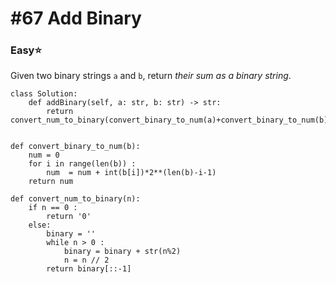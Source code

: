 # \#67 Add Binary

### Easy:star:

 Given two binary strings `a` and `b`, return _their sum as a binary string_.

```text
class Solution:
    def addBinary(self, a: str, b: str) -> str:
        return convert_num_to_binary(convert_binary_to_num(a)+convert_binary_to_num(b))
        
        
def convert_binary_to_num(b):
    num = 0
    for i in range(len(b)) :
        num  = num + int(b[i])*2**(len(b)-i-1)
    return num

def convert_num_to_binary(n):
    if n == 0 :
        return '0'
    else:
        binary = ''
        while n > 0 : 
            binary = binary + str(n%2)
            n = n // 2
        return binary[::-1]
```


